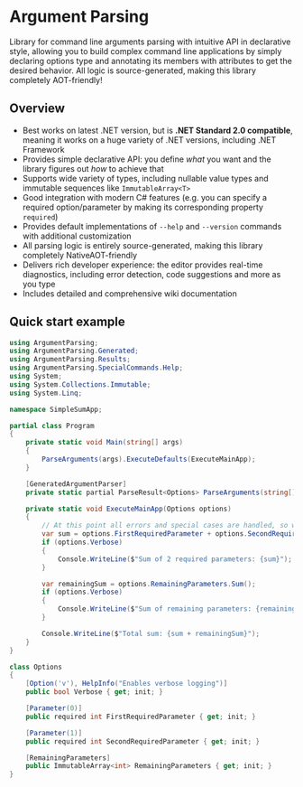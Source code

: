 # Argument Parsing

Library for command line arguments parsing with intuitive API in declarative style, allowing you to build complex command line applications by simply declaring options type and annotating its members with attributes to get the desired behavior. All logic is source-generated, making this library completely AOT-friendly!

## Overview

- Best works on latest .NET version, but is __.NET Standard 2.0 compatible__, meaning it works on a huge variety of .NET versions, including .NET Framework
- Provides simple declarative API: you define _what_ you want and the library figures out _how_ to achieve that
- Supports wide variety of types, including nullable value types and immutable sequences like `ImmutableArray<T>`
- Good integration with modern C# features (e.g. you can specify a required option/parameter by making its corresponding property `required`)
- Provides default implementations of `--help` and `--version` commands with additional customization
- All parsing logic is entirely source-generated, making this library completely NativeAOT-friendly
- Delivers rich developer experience: the editor provides real-time diagnostics, including error detection, code suggestions and more as you type
- Includes detailed and comprehensive wiki documentation

## Quick start example

```cs
using ArgumentParsing;
using ArgumentParsing.Generated;
using ArgumentParsing.Results;
using ArgumentParsing.SpecialCommands.Help;
using System;
using System.Collections.Immutable;
using System.Linq;

namespace SimpleSumApp;

partial class Program
{
    private static void Main(string[] args)
    {
        ParseArguments(args).ExecuteDefaults(ExecuteMainApp);
    }

    [GeneratedArgumentParser]
    private static partial ParseResult<Options> ParseArguments(string[] args);

    private static void ExecuteMainApp(Options options)
    {
        // At this point all errors and special cases are handled, so we get valid options object we can work with
        var sum = options.FirstRequiredParameter + options.SecondRequiredParameter;
        if (options.Verbose)
        {
            Console.WriteLine($"Sum of 2 required parameters: {sum}");
        }

        var remainingSum = options.RemainingParameters.Sum();
        if (options.Verbose)
        {
            Console.WriteLine($"Sum of remaining parameters: {remainingSum}");
        }

        Console.WriteLine($"Total sum: {sum + remainingSum}");
    }
}

class Options
{
    [Option('v'), HelpInfo("Enables verbose logging")]
    public bool Verbose { get; init; }

    [Parameter(0)]
    public required int FirstRequiredParameter { get; init; }

    [Parameter(1)]
    public required int SecondRequiredParameter { get; init; }

    [RemainingParameters]
    public ImmutableArray<int> RemainingParameters { get; init; }
}
```
